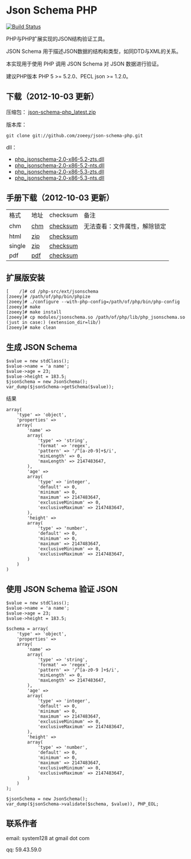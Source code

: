Json Schema PHP
===============

[![Build Status](https://secure.travis-ci.org/zoeey/json-schema-php.png)](http://travis-ci.org/zoeey/json-schema-php)

PHP与PHP扩展实现的JSON结构验证工具。

JSON Schema 用于描述JSON数据的结构和类型，如同DTD与XML的关系。

本实现用于使用 PHP 调用 JSON Schema 对 JSON 数据进行验证。

建议PHP版本 PHP 5 >= 5.2.0、PECL json >= 1.2.0。 


## 下载（2012-10-03 更新）
压缩包：
[json-schema-php_latest.zip](https://github.com/downloads/zoeey/json-schema-php/json-schema-php_latest.zip)

版本库：
```
git clone git://github.com/zoeey/json-schema-php.git
```

dll：


* [php_jsonschema-2.0-x86-5.2-zts.dll](https://github.com/zoeey/json-schema-php/raw/master/dll/php_jsonschema-2.0-x86-5.2-zts.dll)
* [php_jsonschema-2.0-x86-5.2-nts.dll](https://github.com/zoeey/json-schema-php/raw/master/dll/php_jsonschema-2.0-x86-5.2-nts.dll)
* [php_jsonschema-2.0-x86-5.3-zts.dll](https://github.com/zoeey/json-schema-php/raw/master/dll/php_jsonschema-2.0-x86-5.3-zts.dll)
* [php_jsonschema-2.0-x86-5.3-nts.dll](https://github.com/zoeey/json-schema-php/raw/master/dll/php_jsonschema-2.0-x86-5.3-nts.dll)

## 手册下载（2012-10-03 更新）
<table>
    <tr>
        <td>格式 </td>
        <td>地址 </td>
        <td>checksum</td>
        <td>备注 </td>
    </tr>
    <tr>
        <td>chm</td>
        <td>
            <a href="https://github.com/zoeey/json-schema-php/raw/master/doc/build/json-schema-php.chm" rel="nofollow">chm</a>
        </td>
        <td>
            <a href="https://github.com/zoeey/json-schema-php/raw/master/doc/build/json-schema-php.chm.checksum" rel="nofollow">checksum</a>
        </td>
        <td>无法查看：文件属性，解除锁定 </td>
    </tr>
    <tr>
        <td> html </td>
        <td>
            <a href="https://github.com/zoeey/json-schema-php/raw/master/doc/build/json-schema-php-html.zip" rel="nofollow">zip</a>
        </td>
        <td>
            <a href="https://github.com/zoeey/json-schema-php/raw/master/doc/build/json-schema-php-html.zip.checksum" rel="nofollow">checksum</a>
        </td>
        <td>
        </td>
    </tr>
    <tr>
        <td> single  </td>
        <td>
            <a href="https://github.com/zoeey/json-schema-php/raw/master/doc/build/json-schema-php-single.zip" rel="nofollow"> zip</a>
        </td>
        <td>
            <a href="https://github.com/zoeey/json-schema-php/raw/master/doc/build/json-schema-php-single.zip.checksum" rel="nofollow">checksum</a>
        </td>
        <td>
        </td>
    </tr>
    <tr>
        <td>pdf  </td>
        <td>
            <a href="https://github.com/zoeey/json-schema-php/raw/master/doc/build/json-schema-php.pdf" rel="nofollow"> pdf</a>
        </td>
        <td>
            <a href="https://github.com/zoeey/json-schema-php/raw/master/doc/build/json-schema-php.pdf.checksum" rel="nofollow">checksum</a>
        </td>
        <td>
        </td>
    </tr>
</table>

## 扩展版安装 

```
[    /]# cd /php-src/ext/jsonschema
[zoeey]# /path/of/php/bin/phpize
[zoeey]# ./configure --with-php-config=/path/of/php/bin/php-config
[zoeey]# make
[zoeey]# make install
[zoeey]# cp modules/jsonschema.so /path/of/php/lib/php_jsonschema.so (just in case:) (extension_dir=lib/)
[zoeey]# make clean
```

## 生成 JSON Schema
```
$value = new stdClass();
$value->name = 'a name';
$value->age = 23;
$value->height = 183.5;
$jsonSchema = new JsonSchema();
var_dump($jsonSchema->getSchema($value));
```
结果 
```
array(
    'type' => 'object',
    'properties' =>
    array(
        'name' =>
        array(
            'type' => 'string',
            'format' => 'regex',
            'pattern' => '/^[a-z0-9]+$/i',
            'minLength' => 0,
            'maxLength' => 2147483647,
        ),
        'age' =>
        array(
            'type' => 'integer',
            'default' => 0,
            'minimum' => 0,
            'maximum' => 2147483647,
            'exclusiveMinimum' => 0,
            'exclusiveMaximum' => 2147483647,
        ),
        'height' =>
        array(
            'type' => 'number',
            'default' => 0,
            'minimum' => 0,
            'maximum' => 2147483647,
            'exclusiveMinimum' => 0,
            'exclusiveMaximum' => 2147483647,
        )
    )
)
```
## 使用 JSON Schema 验证 JSON
```
$value = new stdClass();
$value->name = 'a name';
$value->age = 23;
$value->height = 183.5;

$schema = array(
    'type' => 'object',
    'properties' =>
    array(
        'name' =>
        array(
            'type' => 'string',
            'format' => 'regex',
            'pattern' => '/^[a-z0-9 ]+$/i',
            'minLength' => 0,
            'maxLength' => 2147483647,
        ),
        'age' =>
        array(
            'type' => 'integer',
            'default' => 0,
            'minimum' => 0,
            'maximum' => 2147483647,
            'exclusiveMinimum' => 0,
            'exclusiveMaximum' => 2147483647,
        ),
        'height' =>
        array(
            'type' => 'number',
            'default' => 0,
            'minimum' => 0,
            'maximum' => 2147483647,
            'exclusiveMinimum' => 0,
            'exclusiveMaximum' => 2147483647,
        )
    )
);

$jsonSchema = new JsonSchema();
var_dump($jsonSchema->validate($schema, $value)), PHP_EOL;
```

## 联系作者

email: system128 at gmail dot com

qq: 59.43.59.0

